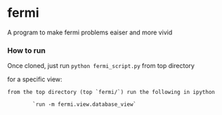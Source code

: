 # fermi

A program to make fermi problems eaiser and more vivid

### How to run

Once cloned, just run `python fermi_script.py` from top directory

for a specific view:

	from the top directory (top `fermi/`) run the following in ipython

			`run -m fermi.view.database_view`